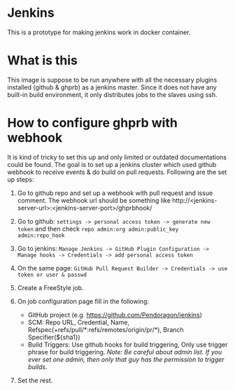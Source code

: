 # Jenkins

This is a prototype for making jenkins work in docker container.

# What is this
This image is suppose to be run anywhere with all the necessary plugins installed (github & ghprb) as a jenkins master.
Since it does not have any built-in build environment, it only distributes jobs to the slaves using ssh.

# How to configure ghprb with webhook
It is kind of tricky to set this up and only limited or outdated documentations could be found. The goal is to set up a
jenkins cluster which used github webhook to receive events & do build on pull requests. Following are the set up steps:
1. Go to github repo and set up a webhook with pull request and issue comment. The webhook url should be something like
http://\<jenkins-server-url\>:\<jenkins-server-port\>/ghprbhook/

2. Go to github: `settings -> personal access token -> generate new token` and then check `repo admin:org admin:public_key admin:repo_hook`

3. Go to jenkins: `Manage Jenkins -> GitHub Plugin Configuration -> Manage hooks -> Credentials -> add personal access token`

4. On the same page: `GitHub Pull Request Builder -> Credentials -> use token or user & passwd`

5. Create a FreeStyle job.

6. On job configuration page fill in the following:
   - GitHub project (e.g. https://github.com/Pendoragon/jenkins)
   - SCM: Repo URL, Credential, Name, Refspec(+refs/pull/\*:refs/remotes/origin/pr/\*), Branch Specifier(${sha1})
   - Build Triggers: Use github hooks for build triggering, Only use trigger phrase for build triggering.
*Note: Be careful about admin list. If you ever set one admin, then only that guy has the permission to trigger builds.*

7. Set the rest.


